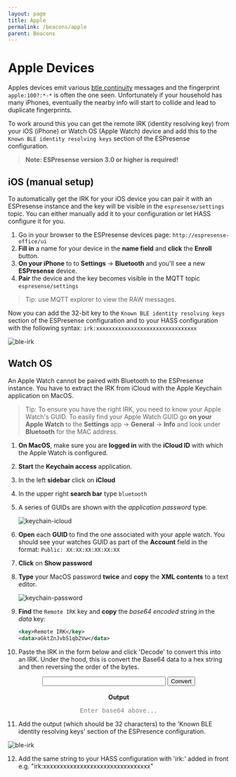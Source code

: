 ```yaml
---
layout: page
title: Apple
permalink: /beacons/apple
parent: Beacons
---
```


# Apple Devices

Apples devices emit various [btle continuity](https://github.com/furiousMAC/continuity) messages and the fingerprint `apple:100?:*-*` is often the one seen. Unfortunately if your household has many iPhones, eventually the nearby info will start to collide and lead to duplicate fingerprints.

To work around this you can get the remote IRK (identity resolving key) from your iOS (iPhone) or Watch OS (Apple Watch) device and add this to the `Known BLE identity resolving keys` section of the ESPresense configuration.

> **Note: ESPresense version 3.0 or higher is required!**

## iOS (manual setup)

To automatically get the IRK for your iOS device you can pair it with an ESPresense instance and the key will be visible in the `espresense/settings` topic. You can either manually add it to your configuration or let HASS configure it for you.

1. Go in your browser to the ESPresense devices page: `http://espresense-office/ui`
2. **Fill in** a name for your device in the **name field** and **click** the **Enroll** button.
3. **On your iPhone** to to **Settings** -> **Bluetooth** and you'll see a new **ESPresense** device.
4. **Pair** the device and the key becomes visible in the MQTT topic `espresense/settings`

> Tip: use MQTT explorer to view the RAW messages.

Now you can add the 32-bit key to the `Known BLE identity resolving keys` section of the ESPresense configuration and to your HASS configuration with the following syntax: `irk:xxxxxxxxxxxxxxxxxxxxxxxxxxxxxxxx`

![ble-irk](../images/known_ble_irk.png)

## Watch OS

An Apple Watch cannot be paired with Bluetooth to the ESPresense instance. You have to extract the IRK from iCloud with the Apple Keychain application on MacOS.

> Tip: To ensure you have the right IRK, you need to know your Apple Watch's GUID. To easily find your Apple Watch GUID go **on your Apple Watch** to the **Settings** app -> **General** -> **Info** and look under **Bluetooth** for the MAC address. 

1. **On MacOS**, make sure you are **logged in** with the **iCloud ID** with which the Apple Watch is configured.
2. **Start** the **Keychain access** application.
3. In the left **sidebar** click on **iCloud**
4. In the upper right **search bar** type `bluetooth`
5. A series of GUIDs are shown with the *application password* type.

    ![keychain-icloud](../images/keychain_icloud.png)

1. **Open** each **GUID** to find the one associated with your apple watch. You should see your watches GUID as part of the **Account** field in the format: `Public: XX:XX:XX:XX:XX:XX`
3. **Click** on **Show password**
4. **Type** your MacOS password **twice** and **copy** the **XML contents** to a text editor.

    ![keychain-password](../images/keychain_password.png)

3. **Find** the `Remote IRK` key and **copy** the *base64 encoded* string in the *data* key:

    ```xml
    <key>Remote IRK</key>
    <data>aGktZnJvbS1qb2Vw</data>
    ```

9. Paste the IRK in the form below and click 'Decode' to convert this into an IRK. Under the hood, this is convert the Base64 data to a hex string and then reversing the order of the bytes.

<center>
<div>
  <script>
  function base64ToHex(str) {
    for (var i = 0, bin = atob(str.replace(/[ \r\n]+$/, "")), hex = []; i < bin.length; ++i) {
        let tmp = bin.charCodeAt(i).toString(16);
        if (tmp.length === 1) tmp = "0" + tmp;
        hex[hex.length] = tmp;
    }
    return hex;
  }

  function decode(e) {
    const input = document.getElementById('base64_input');
    const output = document.getElementById('base64_output');
    const data = input.value;
    output.innerText = base64ToHex(data).reverse().join('');
  }
  </script>
  <input type="text" id="base64_input" size="32">
  <button type="button" onclick="decode()">Convert</button>
  <br><br>
  <b>Output</b>
  <div id="base64_output" style="font-family: monospace;"><span style="color: gray">Enter base64 above...</span></div>
</div>
</center>

11. Add the output (which should be 32 characters) to the 'Known BLE identity resolving keys' section of the ESPresence configuration.
    
![ble-irk](../images/known_ble_irk.png)
    
12. Add the same string to your HASS configuration with 'irk:' added in front e.g. "irk:xxxxxxxxxxxxxxxxxxxxxxxxxxxxxxxx"

